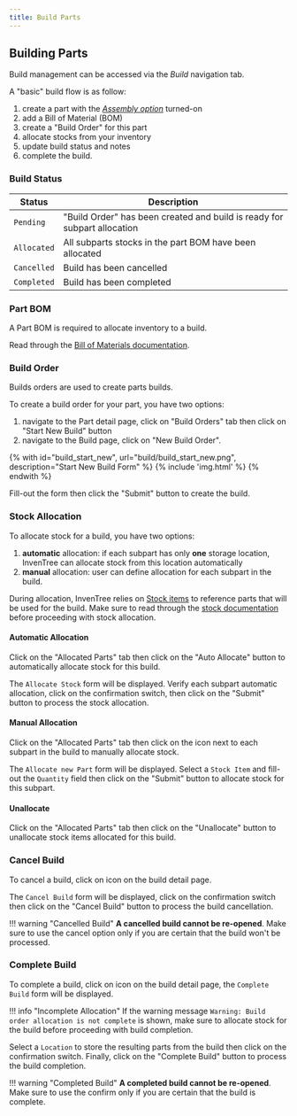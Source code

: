 ```yaml
---
title: Build Parts
---
```


## Building Parts

Build management can be accessed via the *Build* navigation tab.

A "basic" build flow is as follow:

1. create a part with the [*Assembly option*](../../part/views/#part-options) turned-on
0. add a Bill of Material (BOM)
0. create a "Build Order" for this part
0. allocate stocks from your inventory
0. update build status and notes
0. complete the build.

### Build Status

| Status | Description |
| ----------- | ----------- |
| `Pending` | "Build Order" has been created and build is ready for subpart allocation |
| `Allocated` | All subparts stocks in the part BOM have been allocated |
| `Cancelled` | Build has been cancelled |
| `Completed` | Build has been completed |

### Part BOM

A Part BOM is required to allocate inventory to a build.

Read through the [Bill of Materials documentation](../bom).

### Build Order

Builds orders are used to create parts builds.

To create a build order for your part, you have two options:

1. navigate to the Part detail page, click on "Build Orders" tab then click on "Start New Build" button
0. navigate to the Build page, click on "New Build Order".

{% with id="build_start_new", url="build/build_start_new.png", description="Start New Build Form" %}
{% include 'img.html' %}
{% endwith %}

Fill-out the form then click the "Submit" button to create the build.

### Stock Allocation

To allocate stock for a build, you have two options:

1. **automatic** allocation: if each subpart has only **one** storage location, InvenTree can allocate stock from this location automatically
0. **manual** allocation: user can define allocation for each subpart in the build.

During allocation, InvenTree relies on [Stock items](../../stock/stock/#stock-item) to reference parts that will be used for the build. Make sure to read through the [stock documentation](../../stock/stock) before proceeding with stock allocation.

#### Automatic Allocation

Click on the "Allocated Parts" tab then click on the "Auto Allocate" button to automatically allocate stock for this build.

The `Allocate Stock` form will be displayed. Verify each subpart automatic allocation, click on the confirmation switch, then click on the "Submit" button to process the stock allocation.

#### Manual Allocation

Click on the "Allocated Parts" tab then click on the <span class='fas fa-plus'></span> icon next to each subpart in the build to manually allocate stock.

The `Allocate new Part` form will be displayed. Select a `Stock Item` and fill-out the `Quantity` field then click on the "Submit" button to allocate stock for this subpart.

#### Unallocate

Click on the "Allocated Parts" tab then click on the "Unallocate" button to unallocate stock items allocated for this build.

### Cancel Build

To cancel a build, click on <span class='fas fa-times-circle'></span> icon on the build detail page.

The `Cancel Build` form will be displayed, click on the confirmation switch then click on the "Cancel Build" button to process the build cancellation.

!!! warning "Cancelled Build"
	**A cancelled build cannot be re-opened**. Make sure to use the cancel option only if you are certain that the build won't be processed.

### Complete Build

To complete a build, click on <span class='fas fa-tools'></span> icon on the build detail page, the `Complete Build` form will be displayed.

!!! info "Incomplete Allocation"
	If the warning message `Warning: Build order allocation is not complete` is shown, make sure to allocate stock for the build before proceeding with build completion.

Select a `Location` to store the resulting parts from the build then click on the confirmation switch.
Finally, click on the "Complete Build" button to process the build completion.

!!! warning "Completed Build"
	**A completed build cannot be re-opened**. Make sure to use the confirm only if you are certain that the build is complete.
